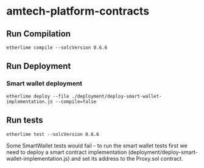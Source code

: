 # amtech-platform-contracts

Run Compilation
-
`etherlime compile --solcVersion 0.6.6`

Run Deployment
-
### Smart wallet deployment
``etherlime deploy --file ./deployment/deploy-smart-wallet-implementation.js --compile=false``

Run tests
- 
`etherlime test --solcVersion 0.6.6`

Some SmartWallet tests would fail - to run the smart wallet tests first we need to deploy a smart contract implementation (deployment/deploy-smart-wallet-implementation.js) and set its address to the Proxy.sol contract.
